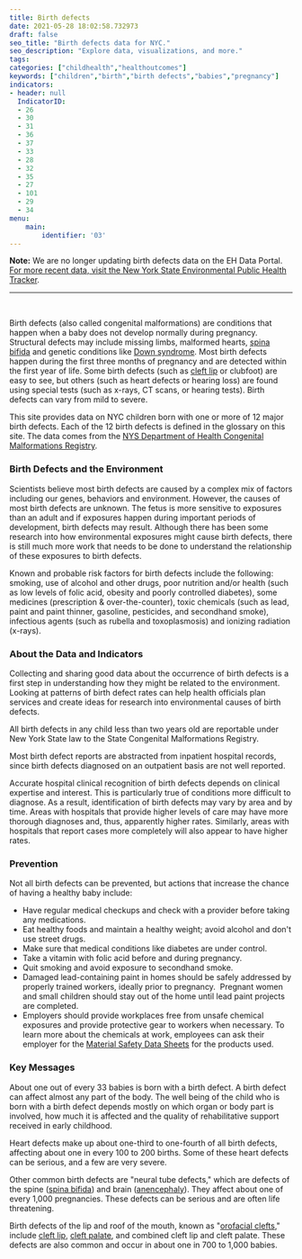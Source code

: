 ```yaml
---
title: Birth defects
date: 2021-05-28 18:02:58.732973
draft: false
seo_title: "Birth defects data for NYC."
seo_description: "Explore data, visualizations, and more."
tags: 
categories: ["childhealth","healthoutcomes"]
keywords: ["children","birth","birth defects","babies","pregnancy"]
indicators:
- header: null
  IndicatorID:
  - 26
  - 30
  - 31
  - 36
  - 37
  - 33
  - 28
  - 32
  - 35
  - 27
  - 101
  - 29
  - 34
menu:
    main:
        identifier: '03'
---
```

**Note:** We are no longer updating birth defects data on the EH Data Portal. [For more recent data, visit the New York State Environmental Public Health Tracker](https://apps.health.ny.gov/statistics/environmental/public_health_tracking/tracker/index.html#/bdcounty).

---
<br>

Birth defects (also called congenital malformations) are conditions that happen when a baby does not develop normally during pregnancy. Structural defects may include missing limbs, malformed hearts, [spina bifida](http://a816-dohbesp.nyc.gov/IndicatorPublic/Glossary.aspx#Spina_Bifida) and genetic conditions like [Down syndrome](http://a816-dohbesp.nyc.gov/IndicatorPublic/Glossary.aspx#Down_Syndrome). Most birth defects happen during the first three months of pregnancy and are detected within the first year of life. Some birth defects (such as [cleft lip](http://a816-dohbesp.nyc.gov/IndicatorPublic/Glossary.aspx#Cleft_Lip) or clubfoot) are easy to see, but others (such as heart defects or hearing loss) are found using special tests (such as x-rays, CT scans, or hearing tests). Birth defects can vary from mild to severe.

This site provides data on NYC children born with one or more of 12 major birth defects. Each of the 12 birth defects is defined in the glossary on this site. The data comes from the [NYS Department of Health Congenital Malformations Registry](http://www.health.state.ny.us/diseases/congenital_malformations/cmrhome.htm).

### Birth Defects and the Environment

Scientists believe most birth defects are caused by a complex mix of factors including our genes, behaviors and environment. However, the causes of most birth defects are unknown. The fetus is more sensitive to exposures than an adult and if exposures happen during important periods of development, birth defects may result. Although there has been some research into how environmental exposures might cause birth defects, there is still much more work that needs to be done to understand the relationship of these exposures to birth defects.  
  
Known and probable risk factors for birth defects include the following: smoking, use of alcohol and other drugs, poor nutrition and/or health (such as low levels of folic acid, obesity and poorly controlled diabetes), some medicines (prescription & over-the-counter), toxic chemicals (such as lead, paint and paint thinner, gasoline, pesticides, and secondhand smoke), infectious agents (such as rubella and toxoplasmosis) and ionizing radiation (x-rays).   
  
### About the Data and Indicators

Collecting and sharing good data about the occurrence of birth defects is a first step in understanding how they might be related to the environment. Looking at patterns of birth defect rates can help health officials plan services and create ideas for research into environmental causes of birth defects.  
  
All birth defects in any child less than two years old are reportable under New York State law to the State Congenital Malformations Registry.   
  
Most birth defect reports are abstracted from inpatient hospital records, since birth defects diagnosed on an outpatient basis are not well reported.   
  
Accurate hospital clinical recognition of birth defects depends on clinical expertise and interest. This is particularly true of conditions more difficult to diagnose. As a result, identification of birth defects may vary by area and by time. Areas with hospitals that provide higher levels of care may have more thorough diagnoses and, thus, apparently higher rates. Similarly, areas with hospitals that report cases more completely will also appear to have higher rates.  
  
### Prevention

Not all birth defects can be prevented, but actions that increase the chance of having a healthy baby include:

* Have regular medical checkups and check with a provider before taking any medications.
* Eat healthy foods and maintain a healthy weight; avoid alcohol and don't use street drugs.
* Make sure that medical conditions like diabetes are under control.
* Take a vitamin with folic acid before and during pregnancy.
* Quit smoking and avoid exposure to secondhand smoke.
* Damaged lead-containing paint in homes should be safely addressed by properly trained workers, ideally prior to pregnancy.  Pregnant women and small children should stay out of the home until lead paint projects are completed.
* Employers should provide workplaces free from unsafe chemical exposures and provide protective gear to workers when necessary. To learn more about the chemicals at work, employees can ask their employer for the [Material Safety Data Sheets](http://a816-dohbesp.nyc.gov/IndicatorPublic/Glossary.aspx#Material_Safety_Data_Sheets) for the products used.

### Key Messages

About one out of every 33 babies is born with a birth defect. A birth defect can affect almost any part of the body. The well being of the child who is born with a birth defect depends mostly on which organ or body part is involved, how much it is affected and the quality of rehabilitative support received in early childhood.   
  
Heart defects make up about one-third to one-fourth of all birth defects, affecting about one in every 100 to 200 births. Some of these heart defects can be serious, and a few are very severe.   
  
Other common birth defects are "neural tube defects," which are defects of the spine ([spina bifida](http://a816-dohbesp.nyc.gov/IndicatorPublic/Glossary.aspx#Spina_Bifida)) and brain ([anencephaly](http://a816-dohbesp.nyc.gov/IndicatorPublic/Glossary.aspx#Anencephaly)). They affect about one of every 1,000 pregnancies. These defects can be serious and are often life threatening.   
  
Birth defects of the lip and roof of the mouth, known as "[orofacial clefts](http://a816-dohbesp.nyc.gov/IndicatorPublic/Glossary.aspx#Orofacial_clefts)," include [cleft lip](http://a816-dohbesp.nyc.gov/IndicatorPublic/Glossary.aspx#Cleft_Lip), [cleft palate](http://a816-dohbesp.nyc.gov/IndicatorPublic/Glossary.aspx#Cleft_Palate), and combined cleft lip and cleft palate. These defects are also common and occur in about one in 700 to 1,000 babies.   